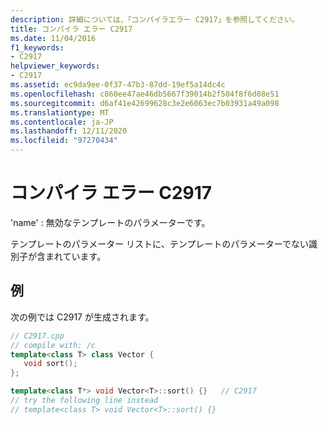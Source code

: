 ```yaml
---
description: 詳細については、「コンパイラエラー C2917」を参照してください。
title: コンパイラ エラー C2917
ms.date: 11/04/2016
f1_keywords:
- C2917
helpviewer_keywords:
- C2917
ms.assetid: ec9da9ee-0f37-47b3-87dd-19ef5a14dc4c
ms.openlocfilehash: c860ee47ae46db5667f39014b2f504f8f6d08e51
ms.sourcegitcommit: d6af41e42699628c3e2e6063ec7b03931a49a098
ms.translationtype: MT
ms.contentlocale: ja-JP
ms.lasthandoff: 12/11/2020
ms.locfileid: "97270434"
---
```

# <a name="compiler-error-c2917"></a>コンパイラ エラー C2917

'name' : 無効なテンプレートのパラメーターです。

テンプレートのパラメーター リストに、テンプレートのパラメーターでない識別子が含まれています。

## <a name="example"></a>例

次の例では C2917 が生成されます。

```cpp
// C2917.cpp
// compile with: /c
template<class T> class Vector {
   void sort();
};

template<class T*> void Vector<T>::sort() {}   // C2917
// try the following line instead
// template<class T> void Vector<T>::sort() {}
```
